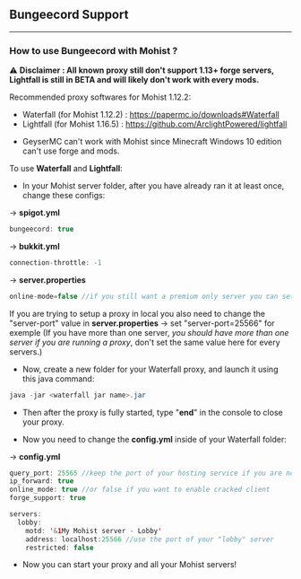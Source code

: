 ## Bungeecord Support
---

### How to use Bungeecord with Mohist ?

⚠️ **Disclaimer : All known proxy still don't support 1.13+ forge servers, Lightfall is still in BETA and will likely don't work with every mods.**

Recommended proxy softwares for Mohist 1.12.2:

- Waterfall (for Mohist 1.12.2) : https://papermc.io/downloads#Waterfall
- Lightfall (for Mohist 1.16.5) : https://github.com/ArclightPowered/lightfall

* GeyserMC can't work with Mohist since Minecraft Windows 10 edition can't use forge and mods.

To use **Waterfall** and **Lightfall**:

* In your Mohist server folder, after you have already ran it at least once, change these configs:

-> __spigot.yml__
```java
bungeecord: true
```
-> __bukkit.yml__
```java
connection-throttle: -1
```
-> __server.properties__
```java
online-mode=false //if you still want a premium only server you can set it inside of the waterfall's config file later
```
If you are trying to setup a proxy in local you also need to change the "server-port" value in __server.properties__ -> set "server-port=25566" for exemple 
(If you have more than one server, *you should have more than one server if you are running a proxy*, don't set the same value here for every servers.)

* Now, create a new folder for your Waterfall proxy, and launch it using this java command:

```java
java -jar <waterfall jar name>.jar
```
* Then after the proxy is fully started, type "**end**" in the console to close your proxy.

* Now you need to change the __config.yml__ inside of your Waterfall folder:

-> __config.yml__
```java
query_port: 25565 //keep the port of your hosting service if you are not in local
ip_forward: true
online_mode: true //or false if you want to enable cracked client
forge_support: true
```
```java
servers:
  lobby:
    motd: '&1My Mohist server - Lobby'
    address: localhost:25566 //use the port of your "lobby" server
    restricted: false
```
* Now you can start your proxy and all your Mohist servers!
